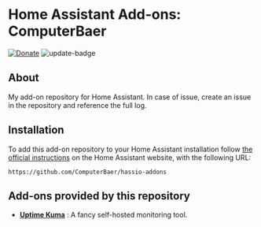 # Home Assistant Add-ons: ComputerBaer

[![Donate][donation-badge]](https://www.buymeacoffee.com/ComputerBaer)
![update-badge](https://img.shields.io/github/last-commit/ComputerBaer/hassio-addons?label=last%20update)

[donation-badge]: https://img.shields.io/badge/Buy%20me%20a%20coffee-%23d32f2f?logo=buy-me-a-coffee&style=flat&logoColor=white

## About

My add-on repository for Home Assistant.
In case of issue, create an issue in the repository and reference the full log.

## Installation

To add this add-on repository to your Home Assistant installation follow [the official instructions](https://home-assistant.io/hassio/installing_third_party_addons) on the Home Assistant website, with the following URL:

```
https://github.com/ComputerBaer/hassio-addons
```

## Add-ons provided by this repository

- **[Uptime Kuma](/uptime-kuma/)** :
  A fancy self-hosted monitoring tool.
